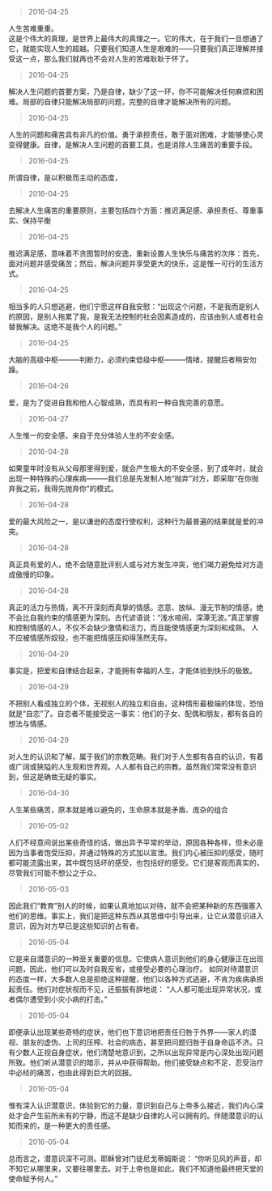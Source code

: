 

> 2016-04-25  

人生苦难重重。  
这是个伟大的真理，是世界上最伟大的真理之一。它的伟大，在于我们一旦想通了它，就能实现人生的超越。只要我们知道人生是艰难的——只要我们真正理解并接受这一点，那么我们就再也不会对人生的苦难耿耿于怀了。

> 2016-04-25  

解决人生问题的首要方案，乃是自律，缺少了这一环，你不可能解决任何麻烦和困难。局部的自律只能解决局部的问题，完整的自律才能解决所有的问题。

> 2016-04-25  

人生的问题和痛苦具有非凡的价值。勇于承担责任，敢于面对困难，才能够使心灵变得健康。自律，是解决人生问题的首要工具，也是消除人生痛苦的重要手段。

> 2016-04-25  

所谓自律，是以积极而主动的态度，

> 2016-04-25  

去解决人生痛苦的重要原则，主要包括四个方面：推迟满足感、承担责任、尊重事实、保持平衡

> 2016-04-25  

推迟满足感，意味着不贪图暂时的安逸，重新设置人生快乐与痛苦的次序：首先，面对问题并感受痛苦；然后，解决问题并享受更大的快乐，这是惟一可行的生活方式。

> 2016-04-25  

相当多的人只想逃避，他们宁愿这样自我安慰：“出现这个问题，不是我而是别人的原因，是别人拖累了我，是我无法控制的社会因素造成的，应该由别人或者社会替我解决。这绝不是我个人的问题。”

> 2016-04-25  

大脑的高级中枢———判断力，必须约束低级中枢———情绪，提醒后者稍安勿躁。

> 2016-04-26  

爱，是为了促进自我和他人心智成熟，而具有的一种自我完善的意愿。

> 2016-04-27  

人生惟一的安全感，来自于充分体验人生的不安全感。

> 2016-04-28  

如果童年时没有从父母那里得到爱，就会产生极大的不安全感，到了成年时，就会出现一种特殊的心理疾病———我们总是先发制人地“抛弃”对方，即采取“在你抛弃我之前，我得先抛弃你”的模式。

> 2016-04-28  

爱的最大风险之一，是以谦逊的态度行使权利，这种行为最普遍的结果就是爱的冲突。

> 2016-04-28  

真正具有爱的人，绝不会随意批评别人或与对方发生冲突，他们竭力避免给对方造成傲慢的印象。

> 2016-04-28  

真正的活力与热情，离不开深刻而真挚的情感。恣意、放纵、漫无节制的情感，绝不会比自我约束的情感更为深刻。古代谚语说：“浅水喧闹，深潭无波。”真正掌握和控制情感的人，不仅不会缺少激情和活力，而且能使情感更为深刻和成熟。
人不应被情感所奴役，也不能把情感压抑得荡然无存。

> 2016-04-29  

事实是，把爱和自律结合起来，才能拥有幸福的人生，才能体验到快乐的极致。

> 2016-04-29  

不把别人看成独立的个体，无视别人的独立和自由，这种情形最极端的体现，恐怕就是“自恋”了。自恋者不能接受这一事实：他们的子女、配偶和朋友，都有各自的想法与情感。

> 2016-04-29  

对人生的认识和了解，属于我们的宗教范畴。我们对于人生都有各自的认识，有着或广阔或狭隘的人生观和世界观。人人都有自己的宗教。虽然我们常常没有意识到，但这是确凿无疑的事实。

> 2016-04-30  

人生某些痛苦，原本就是难以避免的，生命原本就是矛盾、庞杂的组合

> 2016-05-02  

人们不经意间说出某些奇怪的话，做出异予平常的举动，原因各种各样，但未必是因为当事者饱受压抑，并通过特殊的方式加以宣泄。我们内心被压抑的感受，随时都可能流露出来，其中既包括坏的感受，也包括好的感受。它们是客观而真实的，尽管我们可能不想公之于众。

> 2016-05-03  

因此我们“教育”别人的时候，如果认真地加以对待，就不会把某种新的东西强塞入他们的思维。事实上，我们是把这种东西从其思维中引导出来，让它从潜意识进入意识，因为对方早已是这些知识的占有者。

> 2016-05-04  

它是来自潜意识的一种至关重要的信息。它使病人意识到他们的身心健康正在出现问题，因此，他们可以及时自我反省，或接受必要的心理治疗。
如同对待潜意识的态度一样，大多数人总是拒绝这种提醒，他们以各种方式逃避，不肯为疾病承担起责任。他们对症状视而不见，还振振有辞地说： “人人都可能出现异常状况，或者偶尔遭受到小灾小病的打击。”

> 2016-05-04  

即便承认出现某些奇特的症状，他们也下意识地把责任归咎于外界——家人的漠视、朋友的虚伪、上司的压榨、社会的病态，甚至把问题归咎于自身命运不济。只有少数人正视自身症状，他们清楚地意识到，之所以出现异常是内心深处出现问题所致。他们听从潜意识的暗示，并从中获得帮助。他们接受缺点和不足．忍受治疗中必经的痛苦，也由此得到巨大的回报。

> 2016-05-04  

惟有深入认识潜意识，体验到它的力量，意识到自己与上帝多么接近，我们内心深处才会产生前所未有的宁静，而这不是缺少自律的人可以拥有的。伴随潜意识的认知而来的，是一种更大的责任感。

> 2016-05-04  

总而言之，潜意识深不可测。耶稣曾对门徒尼戈蒂姆斯说： “你听见风的声音，却不知它从哪里来，又要往哪里去。对于上帝也是如此，我们不知道他最终把天堂的使命赋予何人。”
